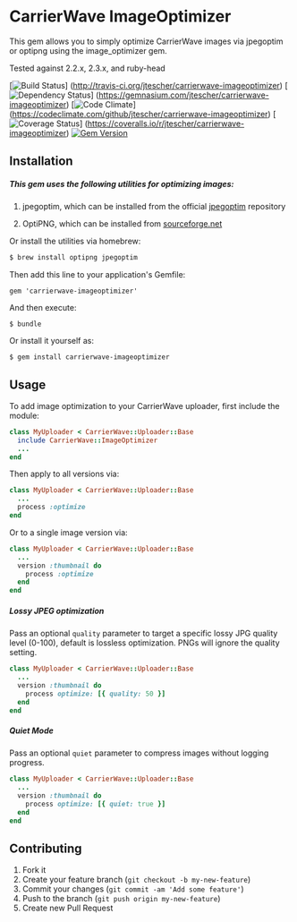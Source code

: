 # CarrierWave ImageOptimizer

This gem allows you to simply optimize CarrierWave images via jpegoptim or optipng using the image_optimizer gem.

Tested against 2.2.x, 2.3.x, and ruby-head

[![Build Status](https://secure.travis-ci.org/jtescher/carrierwave-imageoptimizer.svg)]
(http://travis-ci.org/jtescher/carrierwave-imageoptimizer)
[![Dependency Status](https://gemnasium.com/jtescher/carrierwave-imageoptimizer.svg)]
(https://gemnasium.com/jtescher/carrierwave-imageoptimizer)
[![Code Climate](https://codeclimate.com/github/jtescher/carrierwave-imageoptimizer.svg)]
(https://codeclimate.com/github/jtescher/carrierwave-imageoptimizer)
[![Coverage Status](https://coveralls.io/repos/jtescher/carrierwave-imageoptimizer/badge.svg)]
(https://coveralls.io/r/jtescher/carrierwave-imageoptimizer)
[![Gem Version](https://badge.fury.io/rb/carrierwave-imageoptimizer.svg)](http://badge.fury.io/rb/carrierwave-imageoptimizer)

## Installation

##### This gem uses the following utilities for optimizing images:

1. jpegoptim, which can be installed from the official [jpegoptim](https://github.com/tjko/jpegoptim) repository

2. OptiPNG, which can be installed from [sourceforge.net](http://optipng.sourceforge.net/)

Or install the utilities via homebrew:

```bash
$ brew install optipng jpegoptim
```

Then add this line to your application's Gemfile:

    gem 'carrierwave-imageoptimizer'

And then execute:

    $ bundle

Or install it yourself as:

    $ gem install carrierwave-imageoptimizer

## Usage

To add image optimization to your CarrierWave uploader, first include the module:

```ruby
class MyUploader < CarrierWave::Uploader::Base
  include CarrierWave::ImageOptimizer
  ...
end
```

Then apply to all versions via:

```ruby
class MyUploader < CarrierWave::Uploader::Base
  ...
  process :optimize
end
```

Or to a single image version via:

```ruby
class MyUploader < CarrierWave::Uploader::Base
  ...
  version :thumbnail do
    process :optimize
  end
end
```

##### Lossy JPEG optimization

Pass an optional `quality` parameter to target a specific lossy JPG quality level (0-100), default is lossless
optimization. PNGs will ignore the quality setting.

```ruby
class MyUploader < CarrierWave::Uploader::Base
  ...
  version :thumbnail do
    process optimize: [{ quality: 50 }]
  end
end
```

##### Quiet Mode

Pass an optional `quiet` parameter to compress images without logging progress.

```ruby
class MyUploader < CarrierWave::Uploader::Base
  ...
  version :thumbnail do
    process optimize: [{ quiet: true }]
  end
end
```

## Contributing

1. Fork it
2. Create your feature branch (`git checkout -b my-new-feature`)
3. Commit your changes (`git commit -am 'Add some feature'`)
4. Push to the branch (`git push origin my-new-feature`)
5. Create new Pull Request
